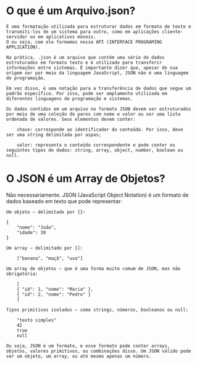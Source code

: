 
# O que é um Arquivo.json?

    É uma formatação utilizada para estruturar dados em formato de texto e transmiti-los de um sistema para outro, como em aplicações cliente-servidor ou em aplicativos móveis.
    O ou seja, com ele formamos nossa API (INTERFACE PROGRAMING APPLICATION).

    Na prática, .json é um arquivo que contém uma série de dados estruturados em formato texto e é utilizado para transferir informações entre sistemas. É importante dizer que, apesar de sua origem ser por meio da linguagem JavaScript, JSON não é uma linguagem de programação.

    Em vez disso, é uma notação para a transferência de dados que segue um padrão específico. Por isso, pode ser amplamente utilizada em diferentes linguagens de programação e sistemas.

    Os dados contidos em um arquivo no formato JSON devem ser estruturados por meio de uma coleção de pares com nome e valor ou ser uma lista ordenada de valores. Seus elementos devem conter:

        chave: corresponde ao identificador do conteúdo. Por isso, deve ser uma string delimitada por aspas;
    
        valor: representa o conteúdo correspondente e pode conter os seguintes tipos de dados: string, array, object, number, boolean ou null.

# O JSON é um Array de Objetos?

Não necessariamente. JSON (JavaScript Object Notation) é um formato de dados baseado em texto que pode representar:

    Um objeto – delimitado por {}:

    {
        "nome": "João",
        "idade": 30
    }
    
    Um array – delimitado por []:

        ["banana", "maçã", "uva"]
    
    Um array de objetos – que é uma forma muito comum de JSON, mas não obrigatória:

        [
        { "id": 1, "nome": "Maria" },
        { "id": 2, "nome": "Pedro" }
        ]

    Tipos primitivos isolados – como strings, números, booleanos ou null:

        "texto simples"
        42
        true
        null
            
    Ou seja, JSON é um formato, e esse formato pode conter arrays, objetos, valores primitivos, ou combinações disso. Um JSON válido pode ser um objeto, um array, ou até mesmo apenas um número.